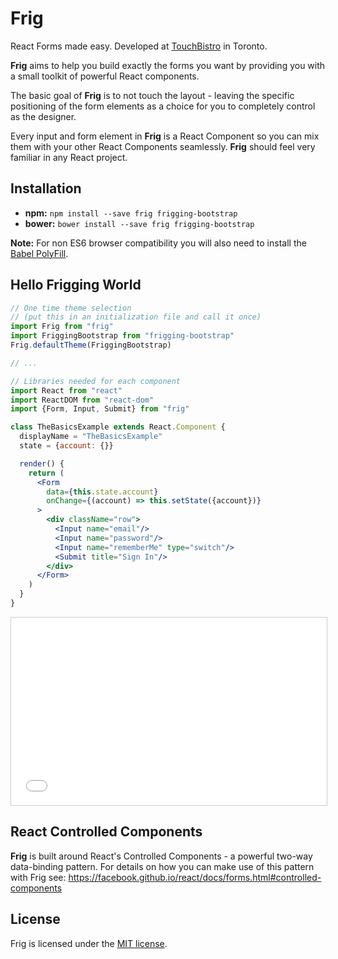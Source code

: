 
# Frig

React Forms made easy. Developed at [TouchBistro](http://touchbistro.com/) in Toronto.

**Frig** aims to help you build exactly the forms you want by providing you with a small toolkit of powerful React components.

The basic goal of **Frig** is to not touch the layout - leaving the specific positioning of the form elements as a choice for you to completely control as the designer.

Every input and form element in **Frig** is a React Component so you can mix them with your other React Components seamlessly. **Frig** should feel very familiar in any React project.


## Installation

* **npm:** `npm install --save frig frigging-bootstrap`
* **bower:** `bower install --save frig frigging-bootstrap`

**Note:** For non ES6 browser compatibility you will also need to install the [Babel PolyFill](https://babeljs.io/docs/usage/polyfill/).


## Hello Frigging World

```jsx
// One time theme selection
// (put this in an initialization file and call it once)
import Frig from "frig"
import FriggingBootstrap from "frigging-bootstrap"
Frig.defaultTheme(FriggingBootstrap)

// ...

// Libraries needed for each component
import React from "react"
import ReactDOM from "react-dom"
import {Form, Input, Submit} from "frig"

class TheBasicsExample extends React.Component {
  displayName = "TheBasicsExample"
  state = {account: {}}

  render() {
    return (
      <Form
        data={this.state.account}
        onChange={(account) => this.setState({account})}
      >
        <div className="row">
          <Input name="email"/>
          <Input name="password"/>
          <Input name="rememberMe" type="switch"/>
          <Submit title="Sign In"/>
        </div>
      </Form>
    )
  }
}
```

<iframe src="examples/the-basics/index.html" style="
  width: 100%;
  height: 300px;
  border: 1px solid #ccc;
  padding-right: 1px;
"
></iframe>


## React Controlled Components

**Frig** is built around React's Controlled Components - a powerful two-way data-binding pattern. For details on how you can make use of this pattern with Frig see: https://facebook.github.io/react/docs/forms.html#controlled-components

## License

Frig is licensed under the [MIT license](https://raw.githubusercontent.com/TouchBistro/frig/master/LICENSE).
